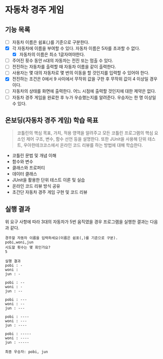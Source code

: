 # 자동차 경주 게임

## 기능 목록

-[ ] 자동차 이름은 쉼표(,)를 기준으로 구분한다.
-[x] 각 자동차에 이름을 부여할 수 있다. 자동차 이름은 5자를 초과할 수 없다.
    - [x] 자동차의 이름은 최소 1글자여야한다.
-[ ] 주어진 횟수 동안 n대의 자동차는 전진 또는 멈출 수 있다.
-[ ] 전진하는 자동차를 출력할 때 자동차 이름을 같이 출력한다.
-[ ] 사용자는 몇 대의 자동차로 몇 번의 이동을 할 것인지를 입력할 수 있어야 한다.
-[x] 전진하는 조건은 0에서 9 사이에서 무작위 값을 구한 후 무작위 값이 4 이상일 경우이다.
-[ ] 자동차의 상태를 화면에 출력한다. 어느 시점에 출력할 것인지에 대한 제약은 없다.
-[ ] 자동차 경주 게임을 완료한 후 누가 우승했는지를 알려준다. 우승자는 한 명 이상일 수 있다.

## 온보딩(자동차 경주 게임) 학습 목표

> 코틀린의 핵심 목표, 가치, 적용 영역을 알려주고 모든 코틀린 프로그램의 핵심 요소인 제어 구조, 변수, 함수 선언 등을 설명한다. 또한 JUnit을 사용해 단위 테스트, 우아한테크코스에서 온라인 코드 리뷰를
> 하는 방법에 대해 학습한다.

- 코틀린 문법 및 개념 이해
- 함수와 변수
- 클래스와 프로퍼티
- 데이터 클래스
- JUnit을 활용한 단위 테스트 이론 및 실습
- 온라인 코드 리뷰 방식 공유
- 초간단 자동차 경주 게임 구현 및 코드 리뷰

## 실행 결과
위 요구 사항에 따라 3대의 자동차가 5번 움직였을 경우 프로그램을 실행한 결과는 다음과 같다.

```
경주할 자동차 이름을 입력하세요(이름은 쉼표(,)를 기준으로 구분).
pobi,woni,jun
시도할 횟수는 몇 회인가요?
5

실행 결과
pobi : -
woni :
jun : -

pobi : --
woni : -
jun : --

pobi : ---
woni : --
jun : ---

pobi : ----
woni : ---
jun : ----

pobi : -----
woni : ----
jun : -----

최종 우승자: pobi, jun
```
